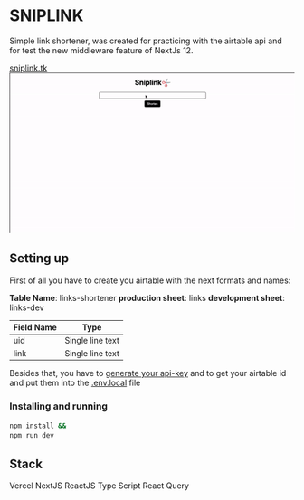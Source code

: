 # SNIPLINK

Simple link shortener, was created for practicing with the airtable api and for test the new middleware feature of NextJs 12.

[sniplink.tk](https://sniplink.tk)
![demo](public/sniplink-demo.gif)

## Setting up

First of all you have to create you airtable with the next formats and names:

**Table Name**: links-shortener
**production sheet**: links
**development sheet**: links-dev

|Field Name|Type|
|---|---|
|uid|Single line text|
|link|Single line text|

Besides that, you have to [generate your api-key](https://support.airtable.com/hc/en-us/articles/219046777-How-do-I-get-my-API-key-) and to get your airtable id and put them into the [.env.local](.env.local) file

### Installing and running

```bash
npm install &&
npm run dev
```

## Stack

Vercel
NextJS
ReactJS
Type Script
React Query
